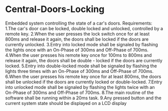 # Central-Doors-Locking
Embedded system controlling the state of a car's doors.
  Requirements:
  1.The car's door can be locked, double locked and unlocked, controlled by a remote key.
  2.When the user presses the lock switch once for at least 800ms and release it again, the doors shall be
locked if the doors are currently unlocked.
  3.Entry into locked mode shall be signaled by flashing the lights once with an On-Phase of 300ms and Off-Phase of
700ms.
  4.When the user presses his remote key once for 100ms to 800ms and release it again, the doors shall be double -
locked if the doors are currently locked.
  5.Entry into double-locked mode shall be signaled by flashing the lights three times with an On-Phase of 300ms and
Off-Phase of 700ms.
  6.When the user presses his remote key once for at least 800ms, the doors shall be unlocked if the doors are
currently locked or double-locked.
  7.Entry into unlocked mode shall be signaled by flashing the lights twice with an On-Phase of 300ms and Off-Phase
of 700ms.
  8.The main routine of the software shall be running within a 20ms task.
  9.Any pressed button and the current system state should be displayed on a LCD display
